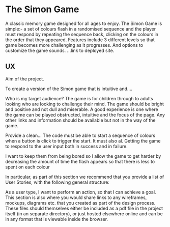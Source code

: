 # The Simon Game

A classic memory game designed for all ages to enjoy. The Simon Game is simple:- a set of colours flash in a randomised sequence and the player must respond by repeating the sequence back, clicking on the colours in the order that they appeared. Features include 3 different levels so that game becomes more challenging as it progresses. And options to customize the game sounds. ...link to deployed site.

## UX

Aim of the project.

To create a version of the Simon game that is intuitive and....

Who is my target audience? 
The game is for children through to adults looking who are looking to challenge their mind. The game should be bright and positive and not dull and miserable. A good experience is one where the game can be played obstructed, intuitive and the focus of the page. Any other links and information should be available but not in the way of the game. 


Provide a clean... The code must be able to start a sequence of colours when a button is click to trigger the start. It must also al. Getting the game to respond to the user input both in success and in failure.

I want to keep them from being bored so I allow the game to get harder by decreasing the amount of time the flash appears  so that there is less to spent on each colour





In particular, as part of this section we recommend that you provide a list of User Stories, with the following general structure:

As a user type, I want to perform an action, so that I can achieve a goal.
This section is also where you would share links to any wireframes, mockups, diagrams etc. that you created as part of the design process. These files should themselves either be included as a pdf file in the project itself (in an separate directory), or just hosted elsewhere online and can be in any format that is viewable inside the browser.